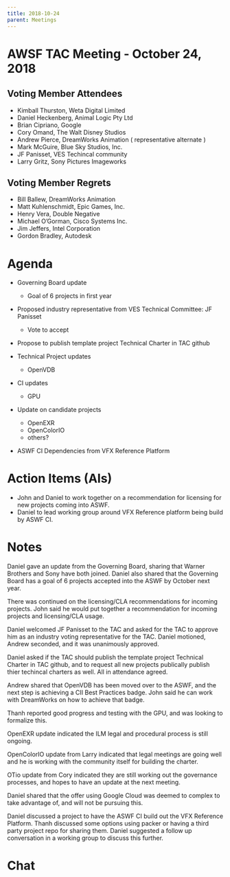 ```yaml
---
title: 2018-10-24
parent: Meetings
---
```

# AWSF TAC Meeting - October 24, 2018

## Voting Member Attendees

- Kimball Thurston, Weta Digital Limited
- Daniel Heckenberg, Animal Logic Pty Ltd
- Brian Cipriano, Google
- Cory Omand, The Walt Disney Studios
- Andrew Pierce, DreamWorks Animation ( representative alternate )
- Mark McGuire, Blue Sky Studios, Inc.
- JF Panisset, VES Techincal community
- Larry Gritz, Sony Pictures Imageworks

## Voting Member Regrets

- Bill Ballew, DreamWorks Animation
- Matt Kuhlenschmidt, Epic Games, Inc.
- Henry Vera, Double Negative
- Michael O’Gorman, Cisco Systems Inc.
- Jim Jeffers, Intel Corporation
- Gordon Bradley, Autodesk

# Agenda

- Governing Board update
  - Goal of 6 projects in first year

- Proposed industry representative from VES Technical Committee: JF Panisset
  - Vote to accept

- Propose to publish template project Technical Charter in TAC github

- Technical Project updates
  - OpenVDB

- CI updates
  - GPU

- Update on candidate projects
  - OpenEXR
  - OpenColorIO
  - others?

- ASWF CI Dependencies from VFX Reference Platform

# Action Items (AIs)

- John and Daniel to work together on a recommendation for licensing for new projects coming into ASWF.
- Daniel to lead working group around VFX Reference platform being build by ASWF CI.

# Notes

Daniel gave an update from the Governing Board, sharing that Warner Brothers and Sony have both joined. Daniel also shared that the Governing Board has a goal of 6 projects accepted into the ASWF by October next year.

There was continued on the licensing/CLA recommendations for incoming projects. John said he would put together a recommendation for incoming projects and licensing/CLA usage.

Daniel welcomed JF Panisset to the TAC and asked for the TAC to approve him as an industry voting representative for the TAC. Daniel motioned, Andrew seconded, and it was unanimously approved.

Daniel asked if the TAC should publish the template project Technical Charter in TAC github, and to request all new projects publically publish thier techincal charters as well. All in attendance agreed.

Andrew shared that OpenVDB has been moved over to the ASWF, and the next step is achieving a CII Best Practices badge. John said he can work with DreamWorks on how to achieve that badge.

Thanh reported good progress and testing with the GPU, and was looking to formalize this.

OpenEXR update indicated the ILM legal and procedural process is still ongoing.

OpenColorIO update from Larry indicated that legal meetings are going well and he is working with the community itself for building the charter.

OTio update from Cory indicated they are still working out the governance processes, and hopes to have an update at the next meeting.

Daniel shared that the offer using Google Cloud was deemed to complex to take advantage of, and will not be pursuing this.

Daniel discussed a project to have the ASWF CI build out the VFX Reference Platform. Thanh discussed some options using packer or having a third party project repo for sharing them. Daniel suggested a follow up conversation in a working group to discuss this further.



# Chat
